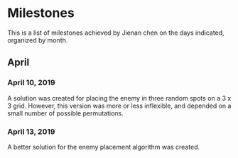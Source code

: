 # Milestones
This is a list of milestones achieved by Jienan chen on the days indicated, organized by month.

## April
### April 10, 2019
A solution was created for placing the enemy in three random spots on a 3 x 3 grid. However, this version was more or less inflexible, and depended on a small number of possible permutations.

### April 13, 2019
A better solution for the enemy placement algorithm was created. 
